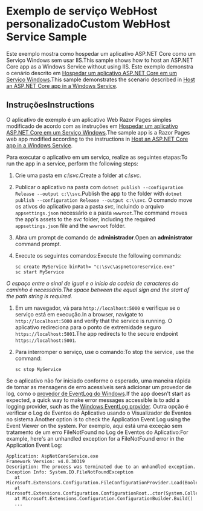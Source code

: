 # <a name="custom-webhost-service-sample"></a><span data-ttu-id="ee493-101">Exemplo de serviço WebHost personalizado</span><span class="sxs-lookup"><span data-stu-id="ee493-101">Custom WebHost Service Sample</span></span>

<span data-ttu-id="ee493-102">Este exemplo mostra como hospedar um aplicativo ASP.NET Core como um Serviço Windows sem usar IIS.</span><span class="sxs-lookup"><span data-stu-id="ee493-102">This sample shows how to host an ASP.NET Core app as a Windows Service without using IIS.</span></span> <span data-ttu-id="ee493-103">Este exemplo demonstra o cenário descrito em [Hospedar um aplicativo ASP.NET Core em um Serviço Windows](https://docs.microsoft.com/aspnet/core/host-and-deploy/windows-service).</span><span class="sxs-lookup"><span data-stu-id="ee493-103">This sample demonstrates the scenario described in [Host an ASP.NET Core app in a Windows Service](https://docs.microsoft.com/aspnet/core/host-and-deploy/windows-service).</span></span>

## <a name="instructions"></a><span data-ttu-id="ee493-104">Instruções</span><span class="sxs-lookup"><span data-stu-id="ee493-104">Instructions</span></span>

<span data-ttu-id="ee493-105">O aplicativo de exemplo é um aplicativo Web Razor Pages simples modificado de acordo com as instruções em [Hospedar um aplicativo ASP.NET Core em um Serviço Windows](https://docs.microsoft.com/aspnet/core/host-and-deploy/windows-service).</span><span class="sxs-lookup"><span data-stu-id="ee493-105">The sample app is a Razor Pages web app modified according to the instructions in [Host an ASP.NET Core app in a Windows Service](https://docs.microsoft.com/aspnet/core/host-and-deploy/windows-service).</span></span>

<span data-ttu-id="ee493-106">Para executar o aplicativo em um serviço, realize as seguintes etapas:</span><span class="sxs-lookup"><span data-stu-id="ee493-106">To run the app in a service, perform the following steps:</span></span>

1. <span data-ttu-id="ee493-107">Crie uma pasta em *c:\svc*.</span><span class="sxs-lookup"><span data-stu-id="ee493-107">Create a folder at *c:\svc*.</span></span>

1. <span data-ttu-id="ee493-108">Publicar o aplicativo na pasta com `dotnet publish --configuration Release --output c:\\svc`.</span><span class="sxs-lookup"><span data-stu-id="ee493-108">Publish the app to the folder with `dotnet publish --configuration Release --output c:\\svc`.</span></span> <span data-ttu-id="ee493-109">O comando move os ativos do aplicativo para a pasta *svc*, incluindo o arquivo `appsettings.json` necessário e a pasta `wwwroot`.</span><span class="sxs-lookup"><span data-stu-id="ee493-109">The command moves the app's assets to the *svc* folder, including the required `appsettings.json` file and the `wwwroot` folder.</span></span>

1. <span data-ttu-id="ee493-110">Abra um prompt de comando de **administrador**.</span><span class="sxs-lookup"><span data-stu-id="ee493-110">Open an **administrator** command prompt.</span></span>

1. <span data-ttu-id="ee493-111">Execute os seguintes comandos:</span><span class="sxs-lookup"><span data-stu-id="ee493-111">Execute the following commands:</span></span>

   ```console
   sc create MyService binPath= "c:\svc\aspnetcoreservice.exe"
   sc start MyService
   ```

  <span data-ttu-id="ee493-112">*O espaço entre o sinal de igual e o início da cadeia de caracteres do caminho é necessário.*</span><span class="sxs-lookup"><span data-stu-id="ee493-112">*The space between the equal sign and the start of the path string is required.*</span></span>

1. <span data-ttu-id="ee493-113">Em um navegador, vá para `http://localhost:5000` e verifique se o serviço está em execução.</span><span class="sxs-lookup"><span data-stu-id="ee493-113">In a browser, navigate to `http://localhost:5000` and verify that the service is running.</span></span> <span data-ttu-id="ee493-114">O aplicativo redireciona para o ponto de extremidade seguro `https://localhost:5001`.</span><span class="sxs-lookup"><span data-stu-id="ee493-114">The app redirects to the secure endpoint `https://localhost:5001`.</span></span>

1. <span data-ttu-id="ee493-115">Para interromper o serviço, use o comando:</span><span class="sxs-lookup"><span data-stu-id="ee493-115">To stop the service, use the command:</span></span>

   ```console
   sc stop MyService
   ```

<span data-ttu-id="ee493-116">Se o aplicativo não for iniciado conforme o esperado, uma maneira rápida de tornar as mensagens de erro acessíveis será adicionar um provedor de log, como o [provedor de EventLog do Windows](https://docs.microsoft.com/aspnet/core/fundamentals/logging/index#eventlog).</span><span class="sxs-lookup"><span data-stu-id="ee493-116">If the app doesn't start as expected, a quick way to make error messages accessible is to add a logging provider, such as the [Windows EventLog provider](https://docs.microsoft.com/aspnet/core/fundamentals/logging/index#eventlog).</span></span> <span data-ttu-id="ee493-117">Outra opção é verificar o Log de Eventos do Aplicativo usando o Visualizador de Eventos no sistema.</span><span class="sxs-lookup"><span data-stu-id="ee493-117">Another option is to check the Application Event Log using the Event Viewer on the system.</span></span> <span data-ttu-id="ee493-118">Por exemplo, aqui está uma exceção sem tratamento de um erro FileNotFound no Log de Eventos do Aplicativo:</span><span class="sxs-lookup"><span data-stu-id="ee493-118">For example, here's an unhandled exception for a FileNotFound error in the Application Event Log:</span></span>

```console
Application: AspNetCoreService.exe
Framework Version: v4.0.30319
Description: The process was terminated due to an unhandled exception.
Exception Info: System.IO.FileNotFoundException
   at Microsoft.Extensions.Configuration.FileConfigurationProvider.Load(Boolean)
   at Microsoft.Extensions.Configuration.ConfigurationRoot..ctor(System.Collections.Generic.IList`1<Microsoft.Extensions.Configuration.IConfigurationProvider>)
   at Microsoft.Extensions.Configuration.ConfigurationBuilder.Build()
   ...
```
